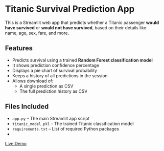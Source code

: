 # Titanic Survival Prediction App
This is a Streamlit web app that predicts whether a Titanic passenger **would have survived** or **would not have survived**, based on their details like name, age, sex, fare, and more.

## Features
- Predicts survival using a trained **Random Forest classification model**
- It shows prediction confidence percentage
- Displays a pie chart of survival probability
- Keeps a history of all predictions in the session
- Allows download of:
  - A single prediction as CSV
  - The full prediction history as CSV

## Files Included

- `app.py` – The main Streamlit app script
- `titanic_model.pkl` – The trained Titanic classification model
- `requirements.txt` – List of required Python packages
- 
[Live Demo](https://titanic-app-1.streamlit.app/)
